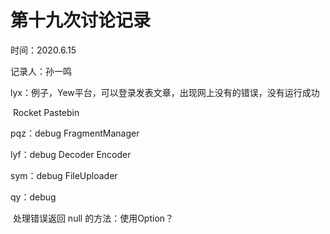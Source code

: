 # 第十九次讨论记录

时间：2020.6.15

记录人：孙一鸣



lyx：例子，Yew平台，可以登录发表文章，出现网上没有的错误，没有运行成功

​	Rocket	Pastebin

pqz：debug FragmentManager

lyf：debug Decoder Encoder

sym：debug FileUploader

qy：debug

​		处理错误返回 null 的方法：使用Option？




